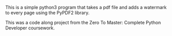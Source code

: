 This is a simple python3 program that takes a pdf file and adds a watermark to every page using the PyPDF2 library.

This was a code along project from the Zero To Master: Complete Python Developer coursework.
